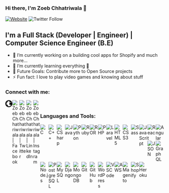 ### Hi there, I'm Zoeb Chhatriwala 👋

[![Website](https://img.shields.io/website?label=chhatriwala.com&style=for-the-badge&url=https%3A%2F%2Fwww.chhatriwala.com)](https://www.chhatriwala.com)
![Twitter Follow](https://img.shields.io/twitter/follow/zoebchhatriwala?color=1DA1F2&logo=twitter&style=for-the-badge)

## I'm a Full Stack (Developer | Engineer) | Computer Science Engineer (B.E)

- 🔭 I’m currently working on a building cool apps for Shopify and much more...
- 🌱 I’m currently learning everything 🤣
- 🥅 Future Goals: Contribute more to Open Source projects
- ⚡ Fun fact: I love to play video games and knowing about stuff

### Connect with me:
[<img align="left" alt="Zoeb Chhatriwala | Website" width="22px" src="https://raw.githubusercontent.com/iconic/open-iconic/master/svg/globe.svg" />](https://chhatriwala.com/)
[<img align="left" alt="Zoeb Chhatriwala | Facebook" width="22px" src="https://cdn.jsdelivr.net/npm/simple-icons@v3/icons/facebook.svg" />](http://facebook.com/zoebchhatriwala/)
[<img align="left" alt="Zoeb Chhatriwala | Twitter" width="22px" src="https://cdn.jsdelivr.net/npm/simple-icons@v3/icons/twitter.svg" />](https://twitter.com/zoebchhatriwala/)
[<img align="left" alt="Zoeb Chhatriwala | LinkedIn" width="22px" src="https://cdn.jsdelivr.net/npm/simple-icons@v3/icons/linkedin.svg" />](https://www.linkedin.com/in/zoebchhatriwala/)
[<img align="left" alt="Zoeb Chhatriwala | Instagram" width="22px" src="https://cdn.jsdelivr.net/npm/simple-icons@v3/icons/instagram.svg" />](https://instagram.com/zoebchhatriwala/)

<br />

### Languages and Tools:
<img align="left" alt="C" width="26px" src="https://cdn.jsdelivr.net/npm/simple-icons@v3/icons/c.svg" />
<img align="left" alt="C++" width="26px" src="https://cdn.jsdelivr.net/npm/simple-icons@v3/icons/cplusplus.svg" />
<img align="left" alt="CSharp" width="26px" src="https://cdn.jsdelivr.net/npm/simple-icons@v3/icons/csharp.svg" />
<img align="left" alt="Java" width="26px" src="https://cdn.jsdelivr.net/npm/simple-icons@3.6.0/icons/java.svg" />
<img align="left" alt="Python" width="26px" src="https://cdn.jsdelivr.net/npm/simple-icons@3.6.0/icons/python.svg" />
<img align="left" alt="Ruby" width="26px" src="https://cdn.jsdelivr.net/npm/simple-icons@3.6.0/icons/ruby.svg" />
<img align="left" alt="ROR" width="26px" src="https://cdn.jsdelivr.net/npm/simple-icons@3.6.0/icons/rubyonrails.svg" />
<img align="left" alt="PHP" width="26px" src="https://cdn.jsdelivr.net/npm/simple-icons@3.6.0/icons/php.svg" />
<img align="left" alt="Laravel" width="26px" src="https://cdn.jsdelivr.net/npm/simple-icons@3.6.0/icons/laravel.svg" />
<img align="left" alt="HTML5" width="26px" src="https://cdn.jsdelivr.net/npm/simple-icons@v3/icons/html5.svg" />
<img align="left" alt="CSS3" width="26px" src="https://cdn.jsdelivr.net/npm/simple-icons@v3/icons/css3.svg" />
<img align="left" alt="Sass" width="26px" src="https://cdn.jsdelivr.net/npm/simple-icons@v3/icons/sass.svg" />
<img align="left" alt="JavaScript" width="26px" src="https://cdn.jsdelivr.net/npm/simple-icons@v3/icons/javascript.svg" />
<img align="left" alt="React" width="26px" src="https://cdn.jsdelivr.net/npm/simple-icons@v3/icons/react.svg" />
<img align="left" alt="Angular" width="26px" src="https://cdn.jsdelivr.net/npm/simple-icons@v3/icons/angular.svg" />
<img align="left" alt="JSON" width="26px" src="https://cdn.jsdelivr.net/npm/simple-icons@3.6.0/icons/json.svg" />
<img align="left" alt="GraphQL" width="26px" src="https://cdn.jsdelivr.net/npm/simple-icons@v3/icons/graphql.svg" />
<img align="left" alt="Node.js" width="26px" src="https://cdn.jsdelivr.net/npm/simple-icons@v3/icons/nativescript.svg" />
<img align="left" alt="PostgreSQL" width="26px" src="https://cdn.jsdelivr.net/npm/simple-icons@v3/icons/postgresql.svg" />
<img align="left" alt="MySQL" width="26px" src="https://cdn.jsdelivr.net/npm/simple-icons@v3/icons/mysql.svg" />
<img align="left" alt="Django" width="26px" src="https://cdn.jsdelivr.net/npm/simple-icons@v3/icons/django.svg" />
<img align="left" alt="MongoDB" width="26px" src="https://cdn.jsdelivr.net/npm/simple-icons@v3/icons/mongodb.svg" />
<img align="left" alt="Git" width="26px" src="https://cdn.jsdelivr.net/npm/simple-icons@v3/icons/git.svg" />
<img align="left" alt="GitHub" width="26px" src="https://cdn.jsdelivr.net/npm/simple-icons@v3/icons/github.svg" />
<img align="left" alt="WordPress" width="26px" src="https://cdn.jsdelivr.net/npm/simple-icons@v3/icons/wordpress.svg" />
<img align="left" alt="VSCode" width="26px" src="https://cdn.jsdelivr.net/npm/simple-icons@3.6.0/icons/visualstudio.svg" />
<img align="left" alt="AWS" width="26px" src="https://cdn.jsdelivr.net/npm/simple-icons@3.6.0/icons/amazonaws.svg" />
<img align="left" alt="Magento" width="26px" src="https://cdn.jsdelivr.net/npm/simple-icons@3.6.0/icons/magento.svg" />
<img align="left" alt="Shopify" width="26px" src="https://cdn.jsdelivr.net/npm/simple-icons@3.6.0/icons/shopify.svg" />
<img align="left" alt="Heroku" width="26px" src="https://cdn.jsdelivr.net/npm/simple-icons@3.6.0/icons/heroku.svg" />
